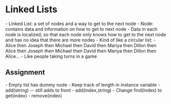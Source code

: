 <h1>Linked Lists</h1>
- Linked List: a set of nodes and a way to get to the next node
- Node: contains data and information on how to get to next node
  - Data in each node is localized, so that each node only knows how to get to the next node and has no idea that there are more nodes
- Kind of like a circular list:
  - Alice then Joseph then Michael then David then Mariya then Dillon then Alice then Joseph then Michael then David then Mariya then Dillon then Alice...
  - Like people taking turns in a game

<h2>Assignment</h2>
- Empty list has dummy node
- Keep track of length in instance variable
- add(string) -- still adds to front
- add(index,string)
- Change find(index) to get(index)
- remove(index)
